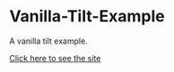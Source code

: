 # Vanilla-Tilt-Example
A vanilla tilt example.

[Click here to see the site](https://parjanya-kumar-arya-github.github.io/Vanilla-Tilt-Example/)
